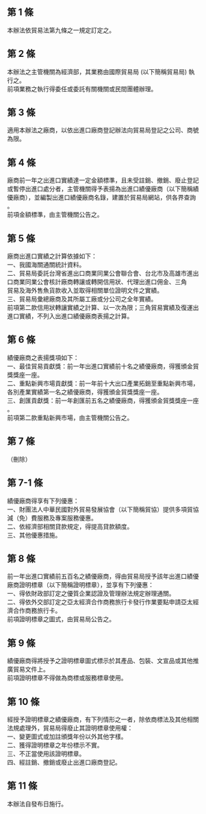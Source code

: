 第 1 條
-------
本辦法依貿易法第九條之一規定訂定之。

第 2 條
-------
本辦法之主管機關為經濟部，其業務由國際貿易局 (以下簡稱貿易局) 執  
行之。  
前項業務之執行得委任或委託有關機關或民間團體辦理。

第 3 條
-------
適用本辦法之廠商，以依出進口廠商登記辦法向貿易局登記之公司、商號  
為限。

第 4 條
-------
廠商前一年之出進口實績達一定金額標準，且未受註銷、撤銷、廢止登記  
或暫停出進口處分者，主管機關得予表揚為出進口績優廠商（以下簡稱績  
優廠商），並編製出進口績優廠商名錄，建置於貿易局網站，供各界查詢  
。  
前項金額標準，由主管機關公告之。

第 5 條
-------
廠商出進口實績之計算依據如下：  
一、我國海關通關統計資料。  
二、貿易局委託台灣省進出口商業同業公會聯合會、台北市及高雄市進出  
    口商業同業公會核計廠商轉讓或轉開信用狀、代理出進口佣金、三角  
    貿易及海外售魚貨款收入並取得相關單位證明文件之實績。  
三、貿易局彙總廠商及其所屬工廠或分公司之全年實績。  
前項第二款信用狀轉讓實績之計算、以一次為限；三角貿易實績及復運出  
進口實績，不列入出進口績優廠商表揚之計算。

第 6 條
-------
績優廠商之表揚獎項如下：  
一、最佳貿易貢獻獎：前一年出進口實績前十名之績優廠商，得獲頒金貿  
    獎獎座一座。  
二、重點新興市場貢獻獎：前一年前十大出口產業拓銷至重點新興市場，  
    各別產業實績第一名之績優廠商，得獲頒金貿獎獎座一座。  
三、創匯貢獻獎：前一年創匯前五名之績優廠商，得獲頒金貿獎獎座一座  
    。  
前項第二款重點新興市場，由主管機關公告之。

第 7 條
-------
（刪除）

第 7-1 條
---------
績優廠商得享有下列優惠：  
一、財團法人中華民國對外貿易發展協會（以下簡稱貿協）提供多項貿協  
    減（免）費服務及專案服務優惠。  
二、依經濟部相關貸款規定，得提高貸款額度。  
三、其他優惠措施。

第 8 條
-------
前一年出進口實績前五百名之績優廠商，得由貿易局授予該年出進口績優  
廠商證明標章（以下簡稱證明標章），並享有下列優惠：  
一、得依財政部訂定之優質企業認證及管理辦法規定辦理通關。  
二、得依外交部訂定之亞太經濟合作商務旅行卡發行作業要點申請亞太經  
    濟合作商務旅行卡。  
前項證明標章之圖式，由貿易局公告之。

第 9 條
-------
績優廠商得將授予之證明標章圖式標示於其產品、包裝、文宣品或其他推  
廣貿易文件上。  
前項證明標章不得做為商標或服務標章使用。

第 10 條
--------
經授予證明標章之績優廠商，有下列情形之一者，除依商標法及其他相關  
法規處理外，貿易局得廢止其證明標章使用權：  
一、變更圖式或加註頒獎年份以外其他字樣。  
二、獲得證明標章之年份標示不實。  
三、不正當使用該證明標章。  
四、經註銷、撤銷或廢止出進口廠商登記。

第 11 條
--------
本辦法自發布日施行。


